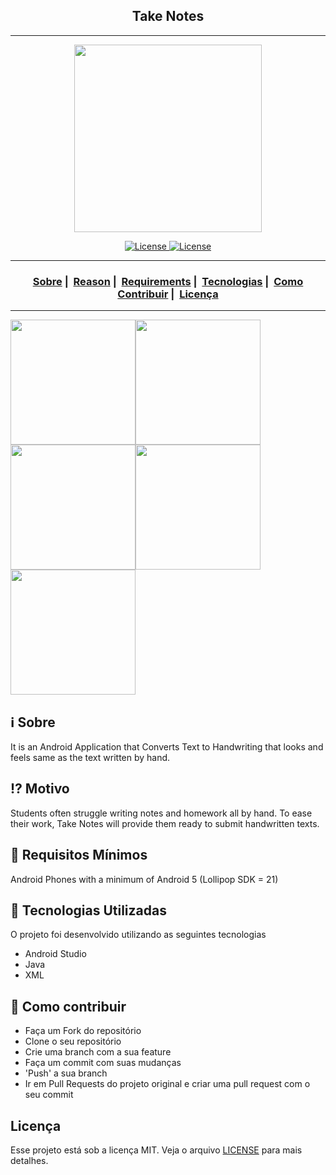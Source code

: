 <h2 align="center">Take Notes</h2>

___
<p align="center">
  <img src="https://readme-maker.herokuapp.com/uploads/e265172ff5899872-Untitled-design.png" width="300" heigth="300"\>
</p>

<p align="center">
  <a href="LICENSE">
    <img alt="License" src="https://img.shields.io/badge/License-MIT-success.svg">
    <img alt="License" src="https://badges.frapsoft.com/os/v2/open-source.svg?v=103">
  </a>
</p>

___

<h3 align="center">
  <a href="#information_source-sobre">Sobre</a>&nbsp;|&nbsp;
  <a href="#interrobang-motivo">Reason</a>&nbsp;|&nbsp;
  <a href="#seedling-requisitos-mínimos">Requirements</a>&nbsp;|&nbsp;
  <a href="#rocket-tecnologias-utilizadas">Tecnologias</a>&nbsp;|&nbsp;
  <a href="#link-como-contribuir">Como Contribuir</a>&nbsp;|&nbsp;
  <a href="#licença">Licença</a>
</h3>

___
<img src="https://readme-maker.herokuapp.com/uploads/4159f274df38c861-Mobile1.png" width="200"><img src="https://readme-maker.herokuapp.com/uploads/4f67123315ba9c19-Mobile2.png" width="200"><img src="https://readme-maker.herokuapp.com/uploads/505f18713f9f3ffd-Mobile3.png" width="200"><img src="https://readme-maker.herokuapp.com/uploads/866ce77eb0f21fc3-Mobile4.png" width="200"> <img src="https://readme-maker.herokuapp.com/uploads/f66d23d89d63804d-Mobile5.png" width="200"> 

## :information_source: Sobre

It is an Android Application that Converts Text to Handwriting that looks and feels same as the text written by hand.

## :interrobang: Motivo

Students often struggle writing notes and homework all by hand. To ease their work, Take Notes will provide them ready to submit handwritten texts.

## :seedling: Requisitos Mínimos

Android Phones with a minimum of Android 5 (Lollipop SDK = 21)

## :rocket: Tecnologias Utilizadas 

O projeto foi desenvolvido utilizando as seguintes tecnologias

- Android Studio
- Java
- XML

## :link: Como contribuir 

- Faça um Fork do repositório
- Clone o seu repositório
- Crie uma branch com a sua feature
- Faça um commit com suas mudanças
- 'Push' a sua branch
- Ir em Pull Requests do projeto original e criar uma pull request com o seu commit

## Licença 

Esse projeto está sob a licença MIT. Veja o arquivo [LICENSE](LICENSE) para mais detalhes.
